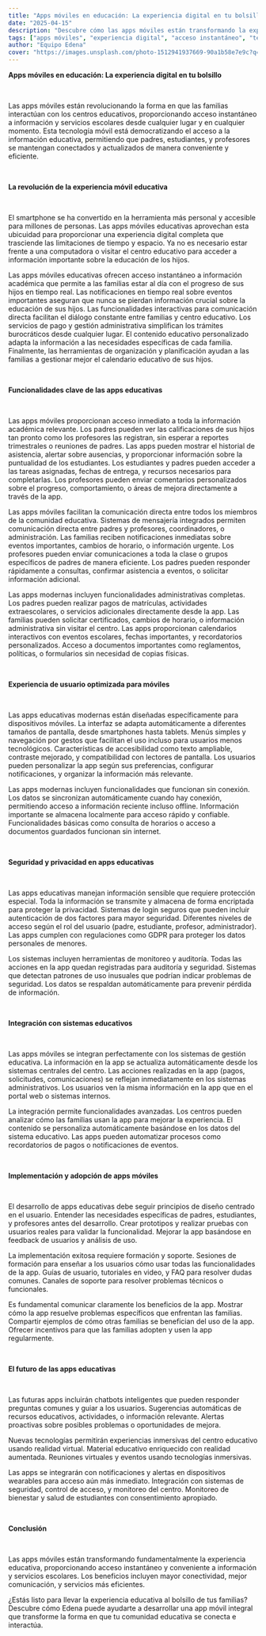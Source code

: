 ```yaml
---
title: "Apps móviles en educación: La experiencia digital en tu bolsillo"
date: "2025-04-15"
description: "Descubre cómo las apps móviles están transformando la experiencia educativa, proporcionando acceso instantáneo a información y servicios escolares."
tags: ["apps móviles", "experiencia digital", "acceso instantáneo", "tecnología"]
author: "Equipo Edena"
cover: "https://images.unsplash.com/photo-1512941937669-90a1b58e7e9c?q=80&w=2070&auto=format&fit=crop&ixlib=rb-4.1.0&ixid=M3wxMjA3fDB8MHxwaG90by1wYWdlfHx8fGVufDB8fHx8fA%3D%3D"
---
```


**Apps móviles en educación: La experiencia digital en tu bolsillo**

<br>

Las apps móviles están revolucionando la forma en que las familias interactúan con los centros educativos, proporcionando acceso instantáneo a información y servicios escolares desde cualquier lugar y en cualquier momento. Esta tecnología móvil está democratizando el acceso a la información educativa, permitiendo que padres, estudiantes, y profesores se mantengan conectados y actualizados de manera conveniente y eficiente.

<br>

**La revolución de la experiencia móvil educativa**

<br>

El smartphone se ha convertido en la herramienta más personal y accesible para millones de personas. Las apps móviles educativas aprovechan esta ubicuidad para proporcionar una experiencia digital completa que trasciende las limitaciones de tiempo y espacio. Ya no es necesario estar frente a una computadora o visitar el centro educativo para acceder a información importante sobre la educación de los hijos.

Las apps móviles educativas ofrecen acceso instantáneo a información académica que permite a las familias estar al día con el progreso de sus hijos en tiempo real. Las notificaciones en tiempo real sobre eventos importantes aseguran que nunca se pierdan información crucial sobre la educación de sus hijos. Las funcionalidades interactivas para comunicación directa facilitan el diálogo constante entre familias y centro educativo. Los servicios de pago y gestión administrativa simplifican los trámites burocráticos desde cualquier lugar. El contenido educativo personalizado adapta la información a las necesidades específicas de cada familia. Finalmente, las herramientas de organización y planificación ayudan a las familias a gestionar mejor el calendario educativo de sus hijos.

<br>

**Funcionalidades clave de las apps educativas**

<br>

Las apps móviles proporcionan acceso inmediato a toda la información académica relevante. Los padres pueden ver las calificaciones de sus hijos tan pronto como los profesores las registran, sin esperar a reportes trimestrales o reuniones de padres. Las apps pueden mostrar el historial de asistencia, alertar sobre ausencias, y proporcionar información sobre la puntualidad de los estudiantes. Los estudiantes y padres pueden acceder a las tareas asignadas, fechas de entrega, y recursos necesarios para completarlas. Los profesores pueden enviar comentarios personalizados sobre el progreso, comportamiento, o áreas de mejora directamente a través de la app.

Las apps móviles facilitan la comunicación directa entre todos los miembros de la comunidad educativa. Sistemas de mensajería integrados permiten comunicación directa entre padres y profesores, coordinadores, o administración. Las familias reciben notificaciones inmediatas sobre eventos importantes, cambios de horario, o información urgente. Los profesores pueden enviar comunicaciones a toda la clase o grupos específicos de padres de manera eficiente. Los padres pueden responder rápidamente a consultas, confirmar asistencia a eventos, o solicitar información adicional.

Las apps modernas incluyen funcionalidades administrativas completas. Los padres pueden realizar pagos de matrículas, actividades extraescolares, o servicios adicionales directamente desde la app. Las familias pueden solicitar certificados, cambios de horario, o información administrativa sin visitar el centro. Las apps proporcionan calendarios interactivos con eventos escolares, fechas importantes, y recordatorios personalizados. Acceso a documentos importantes como reglamentos, políticas, o formularios sin necesidad de copias físicas.

<br>

**Experiencia de usuario optimizada para móviles**

<br>

Las apps educativas modernas están diseñadas específicamente para dispositivos móviles. La interfaz se adapta automáticamente a diferentes tamaños de pantalla, desde smartphones hasta tablets. Menús simples y navegación por gestos que facilitan el uso incluso para usuarios menos tecnológicos. Características de accesibilidad como texto ampliable, contraste mejorado, y compatibilidad con lectores de pantalla. Los usuarios pueden personalizar la app según sus preferencias, configurar notificaciones, y organizar la información más relevante.

Las apps modernas incluyen funcionalidades que funcionan sin conexión. Los datos se sincronizan automáticamente cuando hay conexión, permitiendo acceso a información reciente incluso offline. Información importante se almacena localmente para acceso rápido y confiable. Funcionalidades básicas como consulta de horarios o acceso a documentos guardados funcionan sin internet.

<br>

**Seguridad y privacidad en apps educativas**

<br>

Las apps educativas manejan información sensible que requiere protección especial. Toda la información se transmite y almacena de forma encriptada para proteger la privacidad. Sistemas de login seguros que pueden incluir autenticación de dos factores para mayor seguridad. Diferentes niveles de acceso según el rol del usuario (padre, estudiante, profesor, administrador). Las apps cumplen con regulaciones como GDPR para proteger los datos personales de menores.

Los sistemas incluyen herramientas de monitoreo y auditoría. Todas las acciones en la app quedan registradas para auditoría y seguridad. Sistemas que detectan patrones de uso inusuales que podrían indicar problemas de seguridad. Los datos se respaldan automáticamente para prevenir pérdida de información.

<br>

**Integración con sistemas educativos**

<br>

Las apps móviles se integran perfectamente con los sistemas de gestión educativa. La información en la app se actualiza automáticamente desde los sistemas centrales del centro. Las acciones realizadas en la app (pagos, solicitudes, comunicaciones) se reflejan inmediatamente en los sistemas administrativos. Los usuarios ven la misma información en la app que en el portal web o sistemas internos.

La integración permite funcionalidades avanzadas. Los centros pueden analizar cómo las familias usan la app para mejorar la experiencia. El contenido se personaliza automáticamente basándose en los datos del sistema educativo. Las apps pueden automatizar procesos como recordatorios de pagos o notificaciones de eventos.

<br>

**Implementación y adopción de apps móviles**

<br>

El desarrollo de apps educativas debe seguir principios de diseño centrado en el usuario. Entender las necesidades específicas de padres, estudiantes, y profesores antes del desarrollo. Crear prototipos y realizar pruebas con usuarios reales para validar la funcionalidad. Mejorar la app basándose en feedback de usuarios y análisis de uso.

La implementación exitosa requiere formación y soporte. Sesiones de formación para enseñar a los usuarios cómo usar todas las funcionalidades de la app. Guías de usuario, tutoriales en video, y FAQ para resolver dudas comunes. Canales de soporte para resolver problemas técnicos o funcionales.

Es fundamental comunicar claramente los beneficios de la app. Mostrar cómo la app resuelve problemas específicos que enfrentan las familias. Compartir ejemplos de cómo otras familias se benefician del uso de la app. Ofrecer incentivos para que las familias adopten y usen la app regularmente.

<br>

**El futuro de las apps educativas**

<br>

Las futuras apps incluirán chatbots inteligentes que pueden responder preguntas comunes y guiar a los usuarios. Sugerencias automáticas de recursos educativos, actividades, o información relevante. Alertas proactivas sobre posibles problemas o oportunidades de mejora.

Nuevas tecnologías permitirán experiencias inmersivas del centro educativo usando realidad virtual. Material educativo enriquecido con realidad aumentada. Reuniones virtuales y eventos usando tecnologías inmersivas.

Las apps se integrarán con notificaciones y alertas en dispositivos wearables para acceso aún más inmediato. Integración con sistemas de seguridad, control de acceso, y monitoreo del centro. Monitoreo de bienestar y salud de estudiantes con consentimiento apropiado.

<br>

**Conclusión**

<br>

Las apps móviles están transformando fundamentalmente la experiencia educativa, proporcionando acceso instantáneo y conveniente a información y servicios escolares. Los beneficios incluyen mayor conectividad, mejor comunicación, y servicios más eficientes.

¿Estás listo para llevar la experiencia educativa al bolsillo de tus familias? Descubre cómo Edena puede ayudarte a desarrollar una app móvil integral que transforme la forma en que tu comunidad educativa se conecta e interactúa.
